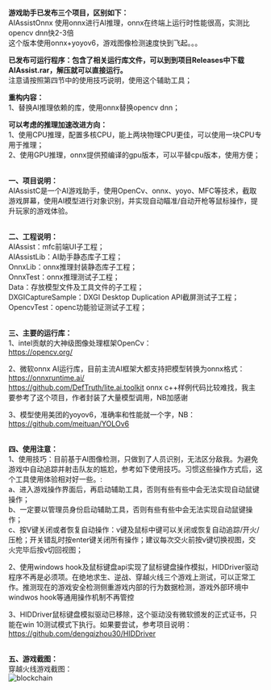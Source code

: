 
**游戏助手已发布三个项目，区别如下：**<br>
AIAssistOnnx 使用onnx进行AI推理，onnx在终端上运行时性能很高，实测比opencv dnn快2-3倍 <br>
这个版本使用onnx+yoyov6，游戏图像检测速度快到飞起。。。<br>

**已发布可运行程序：包含了相关运行库文件，可以到到项目Releases中下载AIAssist.rar，解压就可以直接运行。**<br>
注意请按照第四节中的使用技巧说明，使用这个辅助工具；
<br>

**重构内容：** <br>
1、替换AI推理依赖的库，使用onnx替换opencv dnn；<br>


**可以考虑的推理加速改进方向：** <br>
1、使用CPU推理，配置多核CPU，能上两块物理CPU更佳，可以使用一块CPU专用于推理；<br>
2、使用GPU推理，onnx提供预编译的gpu版本，可以平替cpu版本，使用方便；<br>
<br>


**一、项目说明：**<br>
AIAssistC是一个AI游戏助手，使用OpenCv、onnx、yoyo、MFC等技术，截取游戏屏幕，使用AI模型进行对象识别，并实现自动瞄准/自动开枪等鼠标操作，提升玩家的游戏体验。<br>
<br>

**二、工程说明：**<br>
AIAssist：mfc前端UI子工程；<br>
AIAssistLib：AI助手静态库子工程；<br>
OnnxLib：onnx推理封装静态库子工程；<br>
OnnxTest：onnx推理测试子工程；<br>
Data：存放模型文件及工具文件的子工程；<br>
DXGICaptureSample：DXGI Desktop Duplication API截屏测试子工程；<br>
OpencvTest：openc功能验证测试子工程；<br>
<br>

**三、主要的运行库：**<br>
1、intel贡献的大神级图像处理框架OpenCv：<br>
https://opencv.org/ <br>

2、微软onnx AI运行库，目前主流AI框架大都支持把模型转换为onnx格式：<br>
https://onnxruntime.ai/ <br>
https://github.com/DefTruth/lite.ai.toolkit  onnx c++样例代码比较难找，我主要参考了这个项目，作者封装了大量模型调用，NB加感谢<br>

3、模型使用美团的yoyov6，准确率和性能就一个字，NB： <br>
https://github.com/meituan/YOLOv6 <br>
<br>

**四、使用注意：**<br>
1、使用技巧：目前基于AI图像检测，只做到了人员识别，无法区分敌我。为避免游戏中自动追踪并射击队友的尴尬，参考如下使用技巧。习惯这些操作方式后，这个工具使用体验相对好一些。:<br>
a、进入游戏操作界面后，再启动辅助工具，否则有些有些中会无法实现自动鼠键操作；<br>
b、一定要以管理员身份启动辅助工具，否则有些有些中会无法实现自动鼠键操作；<br>
c、按V键关闭或者恢复自动操作：v键及鼠标中键可以关闭或恢复自动追踪/开火/压枪；开关错乱时按enter键关闭所有操作；建议每次交火前按v键切换视图，交火完毕后按v切回视图；<br>

2、使用windows hook及鼠标键盘api实现了鼠标键盘操作模拟，HIDDriver驱动程序不再是必须项。在绝地求生、逆战、穿越火线三个游戏上测试，可以正常工作。推测现在的游戏安全检测侧重游戏内部的行为数据检测，游戏外部环境中windwos hook等通用操作机制不再管控<br>

3、HIDDriver鼠标键盘模拟驱动已移除，这个驱动没有微软颁发的正式证书，只能在win 10测试模式下执行。如果要尝试，参考项目说明： <br>
https://github.com/dengqizhou30/HIDDriver <br>
<br>

**五、游戏截图：**<br>
穿越火线游戏截图：<br>
![blockchain](https://github.com/dengqizhou30/AIAssistC/blob/main/Data/img/test1.jpg)</br>